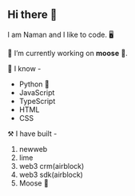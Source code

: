 ## Hi there 👋

I am Naman and I like to code. 🖥️<br />

🔭 I’m currently working on **moose** 🫎.

🏫 I know -
 - Python 🐍
 - JavaScript
 - TypeScript
 - HTML
 - CSS

⚒️ I have built - 
1. newweb
2. lime
3. web3 crm(airblock)
4. web3 sdk(airblock)
5. Moose 🫎

